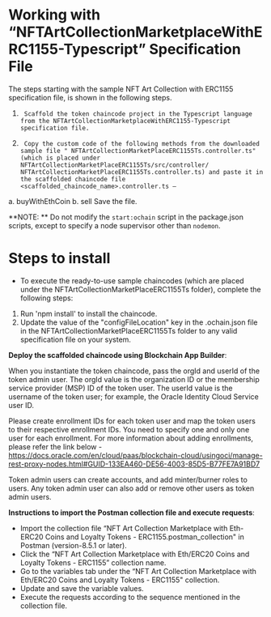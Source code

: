 # Working with “NFTArtCollectionMarketplaceWithERC1155-Typescript” Specification File
 
The steps starting with the sample NFT Art Collection with ERC1155 specification file, is shown in the following steps.
 
1.      Scaffold the token chaincode project in the Typescript language from the NFTArtCollectionMarketplaceWithERC1155-Typescript specification file.
2.      Copy the custom code of the following methods from the downloaded sample file " NFTArtCollectionMarketPlaceERC1155Ts.controller.ts" (which is placed under NFTArtCollectionMarketPlaceERC1155Ts/src/controller/ NFTArtCollectionMarketPlaceERC1155Ts.controller.ts) and paste it in the scaffolded chaincode file <scaffolded_chaincode_name>.controller.ts –
a.    buyWithEthCoin
b.    sell
Save the file.

**NOTE: ** Do not modify the `start:ochain` script in the package.json scripts, except to specify a node supervisor other than `nodemon`.

# Steps to install
- To execute the ready-to-use sample chaincodes (which are placed under the NFTArtCollectionMarketPlaceERC1155Ts folder), complete the following steps: 
1. Run 'npm install' to install the chaincode.
2. Update the value of the "configFileLocation" key in the .ochain.json file in the NFTArtCollectionMarketPlaceERC1155Ts folder to any valid specification file on your system.

**Deploy the scaffolded chaincode using Blockchain App Builder**:
 
When you instantiate the token chaincode, pass the orgId and userId of the token admin user. The orgId value is the organization ID or the membership service provider (MSP) ID of the token user. The userId value is the username of the token user; for example, the Oracle Identity Cloud Service user ID.
 
Please create enrollment IDs for each token user and map the token users to their respective enrollment IDs. You need to specify one and only one user for each enrollment.
For more information about adding enrollments, please refer the link below -
https://docs.oracle.com/en/cloud/paas/blockchain-cloud/usingoci/manage-rest-proxy-nodes.html#GUID-133EA460-DE56-4003-85D5-B77FE7A91BD7
 
Token admin users can create accounts, and add minter/burner roles to users. Any token admin user can also add or remove other users as token admin users.

**Instructions to import the Postman collection file and execute requests**:
- Import the collection file “NFT Art Collection Marketplace with Eth-ERC20 Coins and Loyalty Tokens - ERC1155.postman_collection" in Postman (version-8.5.1 or later).
- Click the “NFT Art Collection Marketplace with Eth/ERC20 Coins and Loyalty Tokens - ERC1155” collection name.
- Go to the variables tab under the “NFT Art Collection Marketplace with Eth/ERC20 Coins and Loyalty Tokens - ERC1155" collection.
- Update and save the variable values.
- Execute the requests according to the sequence mentioned in the collection file.